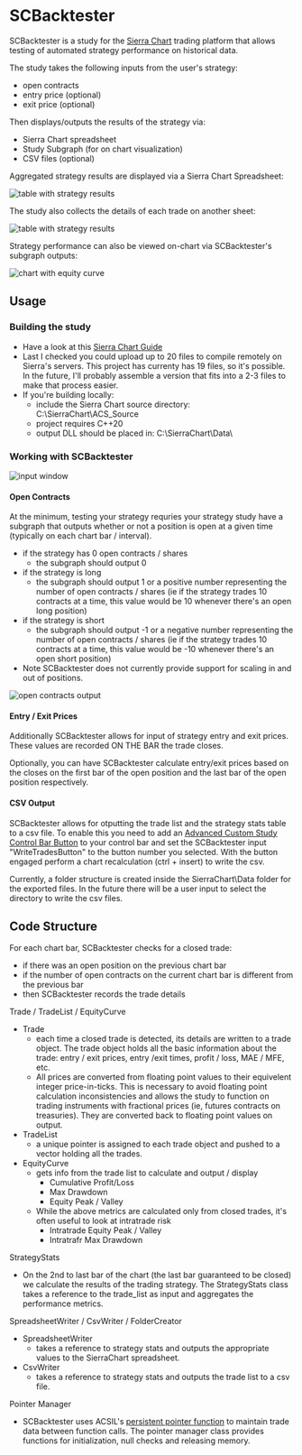 # SCBacktester

SCBacktester is a study for the [Sierra Chart](https://www.sierrachart.com/index.php?page=doc/ACSIL_Members_Functions.html) trading platform that allows testing of automated strategy performance on historical data. 

The study takes the following inputs from the user's strategy: 
- open contracts
- entry price (optional)
- exit price (optional)

Then displays/outputs the results of the strategy via:
- Sierra Chart spreadsheet 
- Study Subgraph (for on chart visualization)
- CSV files (optional)

Aggregated strategy results are displayed via a Sierra Chart Spreadsheet:

![table with strategy results](/img/Table.jpg)

The study also collects the details of each trade on another sheet:

![table with strategy results](/img/TradesList.jpg)

Strategy performance can also be viewed on-chart via SCBacktester's subgraph outputs:

![chart with equity curve](/img/chart.jpg)

## Usage
### Building the study
- Have a look at this [Sierra Chart Guide](https://www.sierrachart.com/index.php?page=doc/HowToBuildAnAdvancedCustomStudyFromSourceCode.html)
- Last I checked you could upload up to 20 files to compile remotely on Sierra's servers. This project has currenty has 19 files, so it's possible. In the future, I'll probably assemble a version that fits into a 2-3 files to make that process easier.
- If you're building locally:
  * include the Sierra Chart source directory: C:\SierraChart\ACS_Source
  * project requires C++20
  * output DLL should be placed in: C:\SierraChart\Data\


### Working with SCBacktester

![input window](/img/Inputs.jpg)

#### Open Contracts

At the minimum, testing your strategy requries your strategy study have a subgraph that outputs whether or not a position is open at a given time (typically on each chart bar / interval). 
- if the strategy has 0 open contracts / shares
  * the subgraph should output 0
- if the strategy is long
  * the subgraph should output 1 or a positive number representing the number of open contracts / shares (ie if the strategy trades 10 contracts at a time, this value would be 10 whenever there's an open long position)
- if the strategy is short
  * the subgraph should output -1 or a negative number representing the number of open contracts / shares (ie if the strategy trades 10 contracts at a time, this value would be -10 whenever there's an open short position)
- Note SCBacktester does not currently provide support for scaling in and out of positions.

![open contracts output](/img/OpenContracts.jpg)

#### Entry / Exit Prices
Additionally SCBacktester allows for input of strategy entry and exit prices. These values are recorded ON THE BAR the trade closes. 

Optionally, you can have SCBacktester calculate entry/exit prices based on the closes on the first bar of the open position and the last bar of the open position respectively.

#### CSV Output
SCBacktester allows for otputting the trade list and the strategy stats table to a csv file. To enable this you need to add an [Advanced Custom Study Control Bar Button](https://www.sierrachart.com/index.php?page=doc/ControlBar.php) to your control bar and set the SCBacktester input "WriteTradesButton" to the button number you selected. With the button engaged perform a chart recalculation (ctrl + insert) to write the csv.

Currently, a folder structure is created inside the SierraChart\Data folder for the exported files. In the future there will be a user input to select the directory to write the csv files.

## Code Structure

For each chart bar, SCBacktester checks for a closed trade:
- if there was an open position on the previous chart bar
- if the number of open contracts on the current chart bar is different from the previous bar
- then SCBacktester records the trade details

Trade / TradeList / EquityCurve 
- Trade
  * each time a closed trade is detected, its details are written to a trade object. The trade object holds all the basic information about the trade: entry / exit prices, entry /exit times, profit / loss, MAE / MFE, etc.
  * All prices are converted from floating point values to their equivelent integer price-in-ticks. This is necessary to avoid floating point calculation inconsistencies and allows the study to function on trading instruments with fractional prices (ie, futures contracts on treasuries). They are converted back to floating point values on output.
- TradeList
  * a unique pointer is assigned to each trade object and pushed to a vector holding all the trades.
- EquityCurve
  * gets info from the trade list to calculate and output / display
    * Cumulative Profit/Loss
    * Max Drawdown
    * Equity Peak / Valley
  * While the above metrics are calculated only from closed trades, it's often useful to look at intratrade risk
    * Intratrade Equity Peak / Valley
    * Intratrafr Max Drawdown

StrategyStats
- On the 2nd to last bar of the chart (the last bar guaranteed to be closed) we calculate the results of the trading strategy. The StrategyStats class takes a reference to the trade_list as input and aggregates the performance metrics.

SpreadsheetWriter / CsvWriter / FolderCreator
- SpreadsheetWriter
  * takes a reference to strategy stats and outputs the appropriate values to the SierraChart spreadsheet.
- CsvWriter
  * takes a reference to strategy stats and outputs the trade list to a csv file.

Pointer Manager

- SCBacktester uses ACSIL's [persistent pointer function](https://www.sierrachart.com/index.php?page=doc/ACSIL_Members_Functions.html#PersistentVariableFunctions) to maintain trade data between function calls. The pointer manager class provides functions for initialization, null checks and releasing memory.

